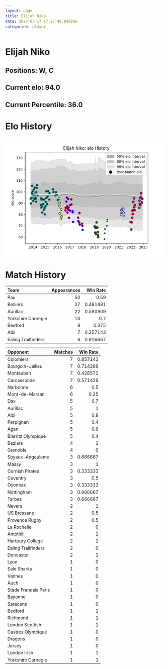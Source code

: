```yaml
---  
layout: page  
title: Elijah Niko  
date: 2023-03-17 17:27:49.846866  
categories: player  
---
```

# Elijah Niko

## Positions: W, C

## Current elo: 94.0

## Current Percentile: 36.0

# Elo History


![elo history](history_ElijahNiko.png)
# Match History


| Team                |   Appearances |   Win Rate |
|:--------------------|--------------:|-----------:|
| Pau                 |            50 |   0.59     |
| Beziers             |            27 |   0.481481 |
| Aurillac            |            22 |   0.590909 |
| Yorkshire Carnegie  |            10 |   0.7      |
| Bedford             |             8 |   0.375    |
| Albi                |             7 |   0.357143 |
| Ealing Trailfinders |             6 |   0.916667 |

| Opponent             |   Matches |   Win Rate |
|:---------------------|----------:|-----------:|
| Colomiers            |         7 |   0.857143 |
| Bourgoin-Jallieu     |         7 |   0.714286 |
| Montauban            |         7 |   0.428571 |
| Carcassonne          |         7 |   0.571429 |
| Narbonne             |         6 |   0.5      |
| Mont-de-Marsan       |         6 |   0.25     |
| Dax                  |         5 |   0.7      |
| Aurillac             |         5 |   1        |
| Albi                 |         5 |   0.8      |
| Perpignan            |         5 |   0.4      |
| Agen                 |         5 |   0.6      |
| Biarritz Olympique   |         5 |   0.4      |
| Beziers              |         4 |   1        |
| Grenoble             |         4 |   0        |
| Soyaux-Angouleme     |         3 |   0.666667 |
| Massy                |         3 |   1        |
| Cornish Pirates      |         3 |   0.333333 |
| Coventry             |         3 |   0.5      |
| Oyonnax              |         3 |   0.333333 |
| Nottingham           |         3 |   0.666667 |
| Tarbes               |         3 |   0.666667 |
| Nevers               |         2 |   1        |
| US Bressane          |         2 |   0.5      |
| Provence Rugby       |         2 |   0.5      |
| La Rochelle          |         2 |   0        |
| Ampthill             |         2 |   1        |
| Hartpury College     |         2 |   1        |
| Ealing Trailfinders  |         2 |   0        |
| Doncaster            |         2 |   1        |
| Lyon                 |         1 |   0        |
| Sale Sharks          |         1 |   0        |
| Vannes               |         1 |   0        |
| Auch                 |         1 |   0        |
| Stade Francais Paris |         1 |   0        |
| Bayonne              |         1 |   0        |
| Saracens             |         1 |   0        |
| Bedford              |         1 |   1        |
| Richmond             |         1 |   1        |
| London Scottish      |         1 |   1        |
| Castres Olympique    |         1 |   0        |
| Dragons              |         1 |   0        |
| Jersey               |         1 |   0        |
| London Irish         |         1 |   1        |
| Yorkshire Carnegie   |         1 |   1        |